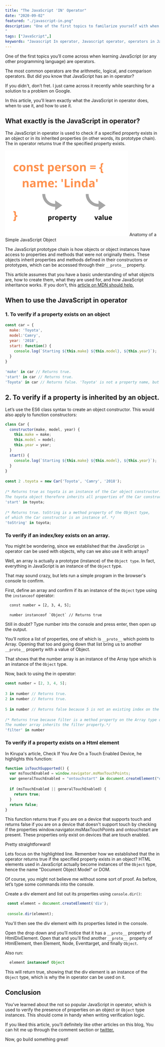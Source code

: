 ```yaml
---
title: "The JavaScript 'IN' Operator"
date: "2020-09-02"
featured: "./javascript-in.png"
description: "One of the first topics to familarize yourself with when learning JavaScript (or any other programming language) are operators. Sadly, the Javascript IN isnt talked about so much. In this article, you'll learn what the IN operator is and isn't.
"
tags: ["JavaScript",]
keywords: "Javascript In operator, Javascript operator, operators in Javacript"
---
```


One of the first topics you’ll come across when learning JavaScript (or any other programming language) are operators.

The most common operators are the arithmetic, logical, and comparison operators. But did you know that JavaScript has an in operator?

If you didn't, don’t fret. I just came across it recently while searching for a solution to a problem on Google.

In this article, you’ll learn exactly what the JavaScript in operator does, when to use it, and how to use it.

## What exactly is the JavaScript in operator?
The JavaScript in operator is used to check if a specified property exists in an object or in its inherited properties (in other words, its prototype chain). The in operator returns true if the specified property exists.

<div class="inline-image">
  <img  src="./js-in-analogy.png" alt="anatomy of a simple Javascript object">
  <span>Anatomy of a Simple JavaScript Object</span>
</div>

The JavaScript prototype chain is how objects or object instances have access to properties and methods that were not originally theirs. These objects inherit properties and methods defined in their constructors or prototypes, which can be accessed through their `__proto__` property.

This article assumes that you have a basic understanding of what objects are, how to create them, what they are used for, and how JavaScript inheritance works. If you don’t, this <a target="blank" class="inline-link" href="https://developer.mozilla.org/en-US/docs/Learn/JavaScript/Objects/Object_prototypes">article on MDN should help.</a>

## When to use the JavaScript in operator

### 1. To verify if a property exists on an object

```js
const car = {
  make: 'Toyota',
  model:'Camry',
  year: '2018',
  start: function() {
    console.log(`Starting ${this.make} ${this.model}, ${this.year}`);
  }
}

'make' in car // Returns true.
'start' in car // Returns true.
'Toyota' in car // Returns false. 'Toyota' is not a property name, but a value.

```

## 2. To verify if a property is inherited by an object.
Let’s use the ES6 class syntax to create an object constructor. This would also apply to function constructors:

```js
class Car {
  constructor(make, model, year) {
    this.make = make;
    this.model = model;
    this.year = year;
  }
  start() {
    console.log(`Starting ${this.make} ${this.model}, ${this.year}`);
  }
}

const 2 .toyota = new Car('Toyota', 'Camry', '2018');

/* Returns true as toyota is an instance of the Car object constructor.
The toyota object therefore inherits all properties of the Car constructor. */
'start' in toyota;

/* Returns true. toString is a method property of the Object type,
of which the Car constructor is an instance of. */
'toString' in toyota;

```

### To verify if an index/key exists on an array.
You might be wondering, since we established that the JavaScript `in` operator can be used with objects, why can we also use it with arrays?

Well, an array is actually a prototype (instance) of the `Object type`. In fact, everything in JavaScript is an instance of the `Object` type.

That may sound crazy, but lets run a simple program in the browser's console to confirm.

First, define an array and confirm if its an instance of the `Object` type using the `instanceof` operator:

```
  const number = [2, 3, 4, 5];

  number instanceof `Object` // Returns true
```

Still in doubt? Type number into the console and press enter, then open up the output.

You’ll notice a list of properties, one of which is `__proto__` which points to Array. Opening that too and going down that list bring us to another `__proto__` property with a value of Object.

That shows that the number array is an instance of the Array type which is an instance of the `Object` type.

Now, back to using the in operator:

```js
const number = [2, 3, 4, 5];

3 in number // Returns true.
2 in number // Returns true.

5 in number // Returns false because 5 is not an existing index on the array but a value;

/* Returns true because filter is a method property on the Array type of which the number array is an instance of.
The number array inherits the filter property.*/
'filter' in number

```

### To verify if a property exists on a Html element
In Kirupa's article, Check If You Are On a Touch Enabled Device, he highlights this function:

```js
function isTouchSupported() {
  var msTouchEnabled = window.navigator.msMaxTouchPoints;
  var generalTouchEnabled = "ontouchstart" in document.createElement("div");

  if (msTouchEnabled || generalTouchEnabled) {
    return true;
  }
  return false;
}
```

This function returns true if you are on a device that supports touch and returns false if you are on a device that doesn't support touch by checking if the properties window.navigator.msMaxTouchPoints and ontouchstart are present. These properties only exist on devices that are touch enabled.

Pretty straightforward!

Lets focus on the highlighted line. Remember how we established that the in operator returns true if the specified property exists in an object? HTML elements used in JavaScript actually become instances of the `Object` type, hence the name "Document Object Model" or DOM.

Of course, you might not believe me without some sort of proof. As before, let’s type some commands into the console.

Create a div element and list out its properties using `console.dir()`:

```js
 const element = document.createElement('div');

 console.dir(element);
```

You'll then see the div element with its properties listed in the console.

Open the drop down and you’ll notice that it has a `__proto__` property of HtmlDivElement. Open that and you’ll find another `__proto__ `property of HtmlElement, then Element, Node, Eventtarget, and finally `Object`.

Also run:

```js
  element instanceof Object
```

This will return true, showing that the div element is an instance of the `Object` type, which is why the in operator can be used on it.

## Conclusion

You’ve learned about the not so popular JavaScript in operator, which is used to verify the presence of properties on an object or `Object` type instances. This should come in handy when writing verification logic.

If you liked this article, you’ll definitely like other articles on this blog, You can hit me up through the comment section or <a target="blank" class="inline-link" href=""> twitter. </a>

Now, go build something great!